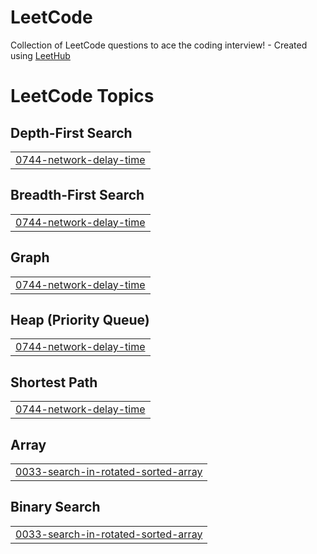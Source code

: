 # LeetCode
Collection of LeetCode questions to ace the coding interview! - Created using [LeetHub](https://github.com/QasimWani/LeetHub)

<!---LeetCode Topics Start-->
# LeetCode Topics
## Depth-First Search
|  |
| ------- |
| [0744-network-delay-time](https://github.com/keg9335/LeetCode/tree/master/0744-network-delay-time) |
## Breadth-First Search
|  |
| ------- |
| [0744-network-delay-time](https://github.com/keg9335/LeetCode/tree/master/0744-network-delay-time) |
## Graph
|  |
| ------- |
| [0744-network-delay-time](https://github.com/keg9335/LeetCode/tree/master/0744-network-delay-time) |
## Heap (Priority Queue)
|  |
| ------- |
| [0744-network-delay-time](https://github.com/keg9335/LeetCode/tree/master/0744-network-delay-time) |
## Shortest Path
|  |
| ------- |
| [0744-network-delay-time](https://github.com/keg9335/LeetCode/tree/master/0744-network-delay-time) |
## Array
|  |
| ------- |
| [0033-search-in-rotated-sorted-array](https://github.com/keg9335/LeetCode/tree/master/0033-search-in-rotated-sorted-array) |
## Binary Search
|  |
| ------- |
| [0033-search-in-rotated-sorted-array](https://github.com/keg9335/LeetCode/tree/master/0033-search-in-rotated-sorted-array) |
<!---LeetCode Topics End-->